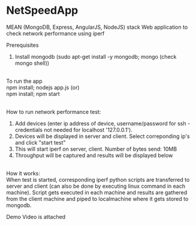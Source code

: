 # NetSpeedApp
MEAN (MongoDB, Express, AngularJS, NodeJS) stack Web application to check network performance using iperf

Prerequisites <br />
1) Install mongodb (sudo apt-get install -y mongodb; mongo (check mongo shell)) <br /><br />


To run the app <br />
npm install; nodejs app.js  (or)<br />
npm install; npm start <br/><br />

How to run network performance test: <br />
1) Add devices (enter ip address of device, username/password for ssh - credentials not needed for localhost '127.0.0.1'). <br />
2) Devices will be displayed in server and client. Select correponding ip's and click "start test" <br />
3) This will start iperf on server, client. Number of bytes send: 10MB <br />
4) Throughput will be captured and results will be displayed below <br /><br />

How it works: <br />
When test is started, corresponding iperf python scripts are transferred to server and client (can also be done by executing linux command in each machine). Script gets executed in each machine and results are gathered from the client machine and piped to localmachine where it gets stored to mongodb. 

Demo Video is attached
